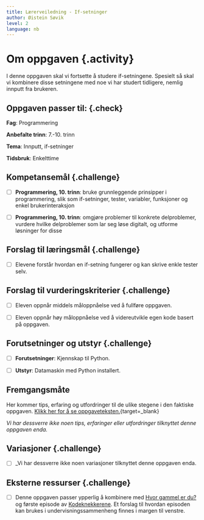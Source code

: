 ```yaml
---
title: Lærerveiledning - If-setninger
author: Øistein Søvik
level: 2
language: nb
---
```



# Om oppgaven {.activity}

I denne oppgaven skal vi fortsette å studere if-setningene. Spesielt så skal vi
kombinere disse setningene med noe vi har studert tidligere, nemlig innputt fra
brukeren.

## Oppgaven passer til: {.check}

 __Fag__: Programmering

 __Anbefalte trinn__: 7.-10. trinn

 __Tema__: Innputt, if-setninger

 __Tidsbruk__: Enkelttime

## Kompetansemål {.challenge}

- [ ] __Programmering, 10. trinn__: bruke grunnleggende prinsipper i
      programmering, slik som if-setninger, tester, variabler, funksjoner og
      enkel brukerinteraksjon

- [ ] __Programmering, 10. trinn__: omgjøre problemer til konkrete delproblemer,
      vurdere hvilke delproblemer som lar seg løse digitalt, og utforme
      løsninger for disse

## Forslag til læringsmål {.challenge}

- [ ]  Elevene forstår hvordan en if-setning fungerer og kan skrive enkle tester
       selv.

## Forslag til vurderingskriterier {.challenge}

- [ ] Eleven oppnår middels måloppnåelse ved å fullføre oppgaven.

- [ ] Eleven oppnår høy måloppnåelse ved å videreutvikle egen kode basert på oppgaven.

## Forutsetninger og utstyr {.challenge}

- [ ]  __Forutsetninger__: Kjennskap til Python.

- [ ]  __Utstyr__: Datamaskin med Python installert.

## Fremgangsmåte

 Her kommer tips, erfaring og utfordringer til de ulike stegene i den faktiske
 oppgaven. [Klikk her for å se
 oppgaveteksten.](../if-setninger/if-setninger.html){target=_blank}

 _Vi har dessverre ikke noen tips, erfaringer eller utfordringer tilknyttet denne oppgaven enda._

## Variasjoner {.challenge}

- [ ]  _Vi har dessverre ikke noen variasjoner tilknyttet denne oppgaven enda.

## Eksterne ressurser {.challenge}

- [ ] Denne oppgaven passer ypperlig å kombinere med [Hvor gammel er
      du?](http://oppgaver.kidsakoder.no/python/hvor_gammel_er_du/hvor_gammel_er_du.html)
      og første episode av
      [Kodeknekkerene](https://www.nrk.no/skole/xl/kodeknekkerne-1.13033753#Episode%201:%20Hvis/ellers).
      Et forslag til hvordan episoden kan brukes i undervisningssammenheng
      finnes i margen til venstre.

